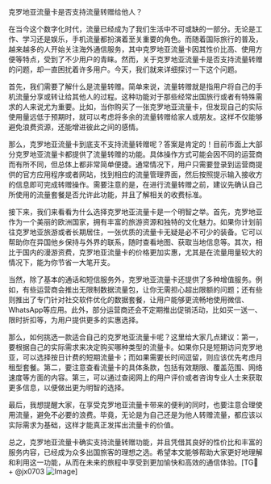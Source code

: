克罗地亚流量卡是否支持流量转赠给他人？

在当今这个数字化时代，流量已经成为了我们生活中不可或缺的一部分。无论是工作、学习还是娱乐，手机流量都扮演着至关重要的角色。而随着国际旅行的普及，越来越多的人开始关注海外通信服务，其中克罗地亚流量卡因其性价比高、使用方便等特点，受到了不少用户的青睐。然而，关于克罗地亚流量卡是否支持流量转赠的问题，却一直困扰着许多用户。今天，我们就来详细探讨一下这个问题。

首先，我们需要了解什么是流量转赠。简单来说，流量转赠就是指用户将自己的手机流量分享或转让给其他人的过程。这种功能对于那些经常出国旅行或者有特殊需求的人来说尤为重要。比如，当你购买了一张克罗地亚流量卡，但发现自己的实际使用量远低于预期时，就可以考虑将多余的流量转赠给家人或朋友。这样不仅能够避免浪费资源，还能增进彼此之间的感情。

那么，克罗地亚流量卡到底支不支持流量转赠呢？答案是肯定的！目前市面上大部分克罗地亚流量卡都提供了流量转赠的功能。具体操作方式可能会因不同的运营商而有所不同，但总体上都非常简单便捷。通常情况下，用户只需要登录到运营商提供的官方应用程序或者网站，找到相应的流量管理界面，然后按照提示输入接收方的信息即可完成转赠操作。需要注意的是，在进行流量转赠之前，建议先确认自己所使用的流量套餐是否允许此功能，并且了解相关的收费标准。

接下来，我们来看看为什么选择克罗地亚流量卡是一个明智之举。首先，克罗地亚作为一个美丽的欧洲国家，拥有丰富的旅游资源和独特的文化魅力。如果你计划前往克罗地亚旅游或者长期居住，一张优质的流量卡无疑是必不可少的装备。它可以帮助你在异国他乡保持与外界的联系，随时查看地图、获取当地信息等。其次，相比于国内的漫游资费，克罗地亚流量卡的价格更加实惠，尤其是在流量用量较大的情况下，能为你节省一大笔开支。

当然，除了基本的通话和短信服务外，克罗地亚流量卡还提供了多种增值服务。例如，有些运营商会推出无限制数据流量包，让你无需担心超出限额的问题；还有些则推出了专门针对社交软件优化的数据套餐，让用户能够更流畅地使用微信、WhatsApp等应用。此外，部分运营商还会不定期推出促销活动，比如买一送一、限时折扣等，为用户提供更多的实惠选择。

那么，如何挑选一款适合自己的克罗地亚流量卡呢？这里给大家几点建议：第一，要根据自己的实际需求来决定购买哪种类型的流量卡。如果你只是短期访问克罗地亚，可以选择按日计费的短期流量卡；而如果需要长时间逗留，则应该优先考虑月租型套餐。第二，要注意查看流量卡的具体条款，包括有效期限、覆盖范围、网络速度等方面的内容。第三，可以通过查阅网上的用户评价或者咨询专业人士来获取更多信息，以便做出更为明智的选择。

最后，我想提醒大家，在享受克罗地亚流量卡带来的便利的同时，也要注意合理使用流量，避免不必要的浪费。毕竟，无论是为自己还是为他人转赠流量，都应该以实际需求为基础，这样才能真正发挥出流量卡的价值。

总之，克罗地亚流量卡确实支持流量转赠功能，并且凭借其良好的性价比和丰富的服务内容，已经成为众多出国旅客的理想之选。希望本文能够帮助大家更好地理解和利用这一功能，从而在未来的旅程中享受到更加愉快和高效的通信体验。[TG💪+ @jx0703 ![Image](https://github.com/user-attachments/assets/dbca1d08-cadb-493c-b0ec-ad6f7a83f270)]